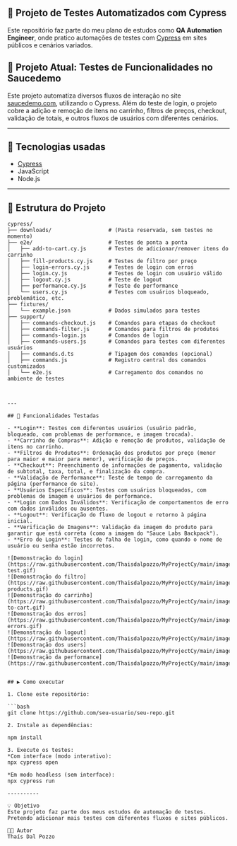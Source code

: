 ## 🧪 Projeto de Testes Automatizados com Cypress

Este repositório faz parte do meu plano de estudos como **QA Automation Engineer**, onde pratico automações de testes com [Cypress](https://www.cypress.io/) em sites públicos e cenários variados.

## 🚀 Projeto Atual: Testes de Funcionalidades no Saucedemo

Este projeto automatiza diversos fluxos de interação no site [saucedemo.com](https://www.saucedemo.com), utilizando o Cypress. Além do teste de login, o projeto cobre a adição e remoção de itens no carrinho, filtros de preços, checkout, validação de totais, e outros fluxos de usuários com diferentes cenários.

---

## 🧰 Tecnologias usadas

- [Cypress](https://www.cypress.io/)
- JavaScript
- Node.js

---

## 📁 Estrutura do Projeto

```text
cypress/
├── downloads/                  # (Pasta reservada, sem testes no momento)
├── e2e/                        # Testes de ponta a ponta
│   ├── add-to-cart.cy.js       # Testes de adicionar/remover itens do carrinho
│   ├── fill-products.cy.js     # Testes de filtro por preço
│   ├── login-errors.cy.js      # Testes de login com erros
│   ├── login.cy.js             # Testes de login com usuário válido
│   ├── logout.cy.js            # Teste de logout
│   ├── performance.cy.js       # Teste de performance
│   └── users.cy.js             # Testes com usuários bloqueado, problemático, etc.
├── fixtures/
│   └── example.json            # Dados simulados para testes
├── support/
│   ├── commands-checkout.js    # Comandos para etapas do checkout
│   ├── commands-filter.js      # Comandos para filtros de produtos
│   ├── commands-login.js       # Comandos de login
│   ├── commands-users.js       # Comandos para testes com diferentes usuários
│   ├── commands.d.ts           # Tipagem dos comandos (opcional)
│   ├── commands.js             # Registro central dos comandos customizados
│   └── e2e.js                  # Carregamento dos comandos no ambiente de testes



---

## 🧪 Funcionalidades Testadas

- **Login**: Testes com diferentes usuários (usuário padrão, bloqueado, com problemas de performance, e imagem trocada).
- **Carrinho de Compras**: Adição e remoção de produtos, validação de itens no carrinho.
- **Filtros de Produtos**: Ordenação dos produtos por preço (menor para maior e maior para menor), verificação de preços.
- **Checkout**: Preenchimento de informações de pagamento, validação de subtotal, taxa, total, e finalização da compra.
- **Validação de Performance**: Teste de tempo de carregamento da página (performance do site).
- **Usuários Específicos**: Testes com usuários bloqueados, com problemas de imagem e usuários de performance.
- **Login com Dados Inválidos**: Verificação de comportamentos de erro com dados inválidos ou ausentes.
- **Logout**: Verificação do fluxo de logout e retorno à página inicial.
- **Verificação de Imagens**: Validação da imagem do produto para garantir que está correta (como a imagem do "Sauce Labs Backpack").
- **Erro de Login**: Testes de falha de login, como quando o nome de usuário ou senha estão incorretos.

![Demonstração do login](https://raw.githubusercontent.com/Thaisdalpozzo/MyProjectCy/main/images/login-test.gif)
![Demonstração do filtro](https://raw.githubusercontent.com/Thaisdalpozzo/MyProjectCy/main/images/fill-products.gif)
![Demonstração do carrinho](https://raw.githubusercontent.com/Thaisdalpozzo/MyProjectCy/main/images/add-to-cart.gif)
![Demonstração dos erros](https://raw.githubusercontent.com/Thaisdalpozzo/MyProjectCy/main/images/login-errors.gif)
![Demonstração do logout](https://raw.githubusercontent.com/Thaisdalpozzo/MyProjectCy/main/images/logout.gif)
![Demonstração dos users](https://raw.githubusercontent.com/Thaisdalpozzo/MyProjectCy/main/images/users.gif)
![Demonstração da performance](https://raw.githubusercontent.com/Thaisdalpozzo/MyProjectCy/main/images/performance.gif)


## ▶️ Como executar

1. Clone este repositório:

```bash
git clone https://github.com/seu-usuario/seu-repo.git

2. Instale as dependências:

npm install

3. Execute os testes:
*Com interface (modo interativo):
npx cypress open

*Em modo headless (sem interface):
npx cypress run

----------

💡 Objetivo
Este projeto faz parte dos meus estudos de automação de testes.
Pretendo adicionar mais testes com diferentes fluxos e sites públicos.

👩‍💻 Autor
Thaís Dal Pozzo

